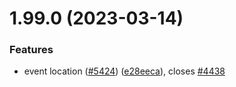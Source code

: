 # 1.99.0 (2023-03-14)


### Features

* event location ([#5424](https://github.com/EddieHubCommunity/LinkFree/issues/5424)) ([e28eeca](https://github.com/EddieHubCommunity/LinkFree/commit/e28eeca194aa18561f7d821ff0b942dafa39ba4c)), closes [#4438](https://github.com/EddieHubCommunity/LinkFree/issues/4438)



